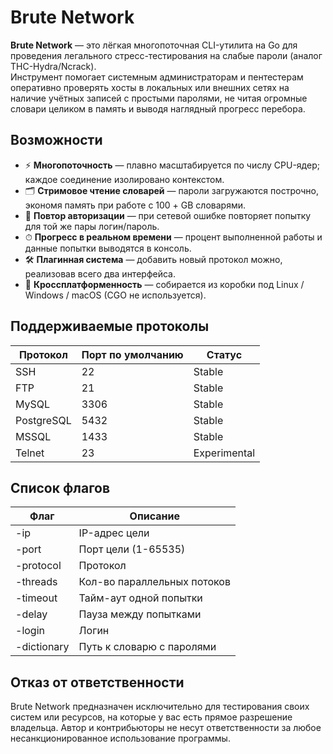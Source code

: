 # Brute Network

**Brute Network** — это лёгкая многопоточная CLI-утилита на Go для проведения легального стресс-тестирования на слабые пароли (аналог THC-Hydra/Ncrack).  
Инструмент помогает системным администраторам и пентестерам оперативно проверять хосты в локальных или внешних сетях на наличие учётных записей с простыми паролями, не читая огромные словари целиком в память и выводя наглядный прогресс перебора.

## Возможности

- ⚡ **Многопоточность** — плавно масштабируется по числу CPU-ядер; каждое соединение изолировано контекстом.  
- 🗂 **Стримовое чтение словарей** — пароли загружаются построчно, экономя память при работе с 100 + GB словарями.  
- 🔄 **Повтор авторизации** — при сетевой ошибке повторяет попытку для той же пары логин/пароль.  
- ⏱ **Прогресс в реальном времени** — процент выполненной работы и данные попытки выводятся в консоль.  
- 🛠 **Плагинная система** — добавить новый протокол можно, реализовав всего два интерфейса.  
- 🏁 **Кроссплатформенность** — собирается из коробки под Linux / Windows / macOS (CGO не используется).  

## Поддерживаемые протоколы

| Протокол   | Порт по умолчанию | Статус        |
| ---------- | ----------------- | --------------|
| SSH        | 22                | Stable        |
| FTP        | 21                | Stable        |
| MySQL      | 3306              | Stable        |
| PostgreSQL | 5432              | Stable        |
| MSSQL      | 1433              | Stable        |
| Telnet     | 23                | Experimental  |

## Список флагов

| Флаг        | Описание                    |
| ----------- | --------------------------- |
| -ip         | IP-адрес цели               |
| -port       | Порт цели (1-65535)         |
| -protocol   | Протокол                    |
| -threads    | Кол-во параллельных потоков |
| -timeout    | Тайм-аут одной попытки      |
| -delay      | Пауза между попытками       |
| -login      | Логин                       |
| -dictionary | Путь к словарю с паролями   |

## Отказ от ответственности

Brute Network предназначен исключительно для тестирования своих систем или ресурсов, на которые у вас есть прямое разрешение владельца. Автор и контрибьюторы не несут ответственности за любое несанкционированное использование программы.